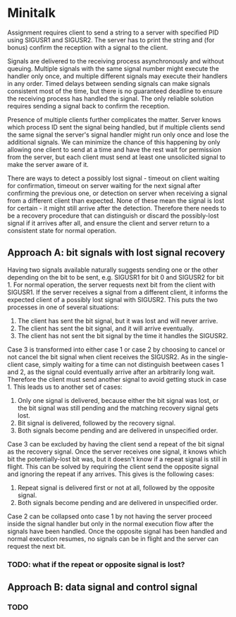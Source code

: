 # Minitalk

Assignment requires client to send a string to a server with specified PID using
SIGUSR1 and SIGUSR2. The server has to print the string and (for bonus) confirm
the reception with a signal to the client.

Signals are delivered to the receiving process asynchronously and without
queuing. Multiple signals with the same signal number might execute the handler
only once, and multiple different signals may execute their handlers in any
order. Timed delays between sending signals can make signals consistent most of
the time, but there is no guaranteed deadline to ensure the receiving process
has handled the signal. The only reliable solution requires sending a signal
back to confirm the reception.

Presence of multiple clients further complicates the matter. Server knows which
process ID sent the signal being handled, but if multiple clients send the same
signal the server's signal handler might run only once and lose the additional
signals. We can minimize the chance of this happening by only allowing one
client to send at a time and have the rest wait for permission from the server,
but each client must send at least one unsolicited signal to make the server
aware of it.

There are ways to detect a possibly lost signal - timeout on client waiting for
confirmation, timeout on server waiting for the next signal after confirming the
previous one, or detection on server when receiving a signal from a different
client than expected. None of these mean the signal is lost for certain - it
might still arrive after the detection. Therefore there needs to be a recovery
procedure that can distinguish or discard the possibly-lost signal if it arrives
after all, and ensure the client and server return to a consistent state for
normal operation.

## Approach A: bit signals with lost signal recovery

Having two signals available naturally suggests sending one or the other
depending on the bit to be sent, e.g. SIGUSR1 for bit 0 and SIGUSR2 for bit 1.
For normal operation, the server requests next bit from the client with SIGUSR1.
If the server receives a signal from a different client, it informs the expected
client of a possibly lost signal with SIGUSR2. This puts the two processes in
one of several situations:

1. The client has sent the bit signal, but it was lost and will never arrive.
2. The client has sent the bit signal, and it will arrive eventually.
3. The client has not sent the bit signal by the time it handles the SIGUSR2.

Case 3 is transformed into either case 1 or case 2 by choosing to cancel or not
cancel the bit signal when client receives the SIGUSR2. As in the single-client
case, simply waiting for a time can not distinguish beetween cases 1 and 2, as
the signal could eventually arrive after an arbitrarily long wait. Therefore the
client must send another signal to avoid getting stuck in case 1. This leads us
to another set of cases:

1. Only one signal is delivered, because either the bit signal was lost, or the
   bit signal was still pending and the matching recovery signal gets lost.
2. Bit signal is delivered, followed by the recovery signal.
3. Both signals become pending and are delivered in unspecified order.

Case 3 can be excluded by having the client send a repeat of the bit signal as
the recovery signal. Once the server receives one signal, it knows which bit the
potentially-lost bit was, but it doesn't know if a repeat signal is still in
flight. This can be solved by requiring the client send the opposite signal and
ignoring the repeat if any arrives. This gives is the following cases:

1. Repeat signal is delivered first or not at all, followed by the opposite
   signal.
2. Both signals become pending and are delivered in unspecified order.

Case 2 can be collapsed onto case 1 by not having the server proceed inside the
signal handler but only in the normal execution flow after the signals have been
handled. Once the opposite signal has been handled and normal execution resumes,
no signals can be in flight and the server can request the next bit.

### TODO: what if the repeat or opposite signal is lost?

## Approach B: data signal and control signal

### TODO

